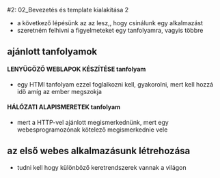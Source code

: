 #2: 02_Bevezetés és template kialakítása 2
* a következő lépésünk az az lesz,, hogy csinálunk egy alkalmazást
* szeretném felhivni a figyelmeteket egy tanfolyamra, vagyis többre
## ajánlott tanfolyamok
#### LENYÜGÖZŐ WEBLAPOK KÉSZÍTÉSE tanfolyam
* egy HTMl tanfolyam ezzel foglalkozni kell, gyakorolni, mert kell hozzá idő amíg az ember megszokja
#### HÁLÓZATI ALAPISMERETEK tanfolyam
* mert a HTTP-vel ajánlott megismerkednünk, mert egy webesprogramozónak kötelező megismerkednie vele
## az első webes alkalmazásunk létrehozása
* tudni kell hogy különböző keretrendszerek vannak a világon
